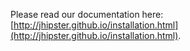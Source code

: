 
Please read our documentation here: [http://jhipster.github.io/installation.html](http://jhipster.github.io/installation.html).
